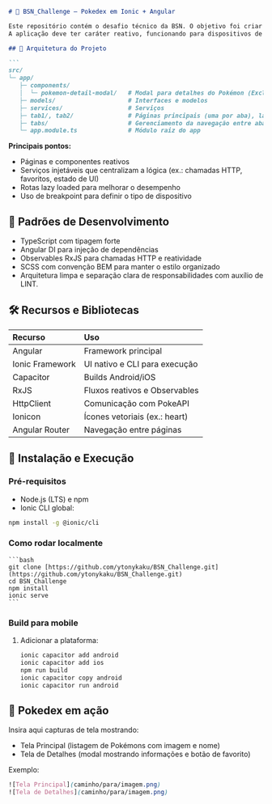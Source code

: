 ````markdown
# 🐾 BSN_Challenge — Pokedex em Ionic + Angular

Este repositório contém o desafio técnico da BSN. O objetivo foi criar uma Pokedex, utilizando a PokeAPI, onde o usuário pudesse favoritar seus Pokémons preferidos e exibi-los em outra aba.
A aplicação deve ter caráter reativo, funcionando para dispositivos de tamanhos diferentes, incluindo smartphones.

## 📂 Arquitetura do Projeto

```
src/
└─ app/
   ├─ components/
   │  └─ pokemon-detail-modal/   # Modal para detalhes do Pokémon (Exclusivo para smartphones)
   ├─ models/                    # Interfaces e modelos
   ├─ services/                  # Serviços
   ├─ tab1/, tab2/               # Páginas principais (uma por aba), lazy loaded
   ├─ tabs/                      # Gerenciamento da navegação entre abas
   └─ app.module.ts              # Módulo raiz do app
````

**Principais pontos:**

  * Páginas e componentes reativos
  * Serviços injetáveis que centralizam a lógica (ex.: chamadas HTTP, favoritos, estado de UI)
  * Rotas lazy loaded para melhorar o desempenho
  * Uso de breakpoint para definir o tipo de dispositivo

## 🧠 Padrões de Desenvolvimento

  * TypeScript com tipagem forte
  * Angular DI para injeção de dependências
  * Observables RxJS para chamadas HTTP e reatividade
  * SCSS com convenção BEM para manter o estilo organizado
  * Arquitetura limpa e separação clara de responsabilidades com auxílio de LINT.

## 🛠 Recursos e Bibliotecas

| Recurso       | Uso                                        |
| :------------ | :----------------------------------------- |
| Angular       | Framework principal                        |
| Ionic Framework | UI nativo e CLI para execução              |
| Capacitor     | Builds Android/iOS                         |
| RxJS          | Fluxos reativos e Observables              |
| HttpClient    | Comunicação com PokeAPI                    |
| Ionicon       | Ícones vetoriais (ex.: heart)              |
| Angular Router | Navegação entre páginas                    |

## 🚀 Instalação e Execução

### Pré-requisitos

  * Node.js (LTS) e npm
  * Ionic CLI global:

<!-- end list -->

```bash
npm install -g @ionic/cli
```

### Como rodar localmente


    ```bash
    git clone [https://github.com/ytonykaku/BSN_Challenge.git](https://github.com/ytonykaku/BSN_Challenge.git)
    cd BSN_Challenge
    npm install
    ionic serve
    ```

### Build para mobile

1.  Adicionar a plataforma:

    ```bash
    ionic capacitor add android
    ionic capacitor add ios
    npm run build
    ionic capacitor copy android
    ionic capacitor run android
    ```

## 📸 Pokedex em ação

Insira aqui capturas de tela mostrando:

  * Tela Principal (listagem de Pokémons com imagem e nome)
  * Tela de Detalhes (modal mostrando informações e botão de favorito)

Exemplo:

```scss
![Tela Principal](caminho/para/imagem.png)
![Tela de Detalhes](caminho/para/imagem.png)
```

```
```